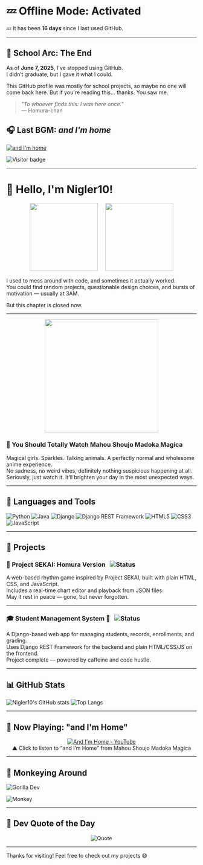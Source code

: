 # 💤 Offline Mode: Activated

<!-- DAYS_OFFLINE_START -->
💤 It has been **16 days** since I last used GitHub.
<!-- DAYS_OFFLINE_END -->

---

## 🫧 School Arc: The End

As of **June 7, 2025**, I've stopped using GitHub.  
I didn’t graduate, but I gave it what I could.

This GitHub profile was mostly for school projects, so maybe no one will come back here. But if you're reading this... thanks. You saw me.

> _"To whoever finds this: I was here once."_  
> — Homura-chan

## 🎧 Last BGM: *and I'm home*

[![and I'm home](https://img.shields.io/badge/and%20I'm%20home-playing-blue?logo=youtube)](https://youtu.be/QKouLYAOrDc?si=9s5nOibaip-7XOq0)

![Visitor badge](https://komarev.com/ghpvc/?username=Nigler10&label=Profile%20views&color=0e75b6&style=flat)


---

# 👋 Hello, I'm Nigler10!

<p align="center">
  <img src="https://media.tenor.com/Z_jHYKTiYFAAAAAM/kasane-teto.gif" width="180"/>
  &nbsp;&nbsp;&nbsp;
  <img src="https://media.tenor.com/Bef9g3H_63sAAAAM/pear-teto-teto-kasane.gif" width="180"/>
</p>

I used to mess around with code, and sometimes it actually worked.  
You could find random projects, questionable design choices, and bursts of motivation — usually at 3AM.

But this chapter is closed now.

---

<p align="center">
  <img src="https://i0.wp.com/img3.wikia.nocookie.net/__cb20131210214721/magical-girl-mahou-shoujo/images/e/ec/Madoka_Magica_wallpaper.jpg" width="300"/>
</p>

### 🎀 You Should Totally Watch Mahou Shoujo Madoka Magica

Magical girls. Sparkles. Talking animals. A perfectly normal and wholesome anime experience.  
No sadness, no weird vibes, definitely nothing suspicious happening at all.  
Seriously, just watch it. It’ll brighten your day in the most unexpected ways.

---

## 🔧 Languages and Tools
![Python](https://img.shields.io/badge/-Python-3776AB?style=flat-square&logo=python)
![Java](https://img.shields.io/badge/-Java-007396?style=flat-square&logo=java)
![Django](https://img.shields.io/badge/-Django-092E20?style=flat-square&logo=django)
![Django REST Framework](https://img.shields.io/badge/-DRF-white?style=flat-square&logo=python&logoColor=red)
![HTML5](https://img.shields.io/badge/-HTML5-E34F26?style=flat-square&logo=html5)
![CSS3](https://img.shields.io/badge/-CSS3-1572B6?style=flat-square&logo=css3)
![JavaScript](https://img.shields.io/badge/-JavaScript-F7DF1E?style=flat-square&logo=javascript)

---

## 🧩 Projects

### 🎵 Project SEKAI: Homura Version &nbsp; ![Status](https://img.shields.io/badge/Status-Cancelled-red?style=flat-square)
A web-based rhythm game inspired by Project SEKAI, built with plain HTML, CSS, and JavaScript.  
Includes a real-time chart editor and playback from JSON files.  
May it rest in peace — gone, but never forgotten.

---

### 🎓 Student Management System 🚀 &nbsp; ![Status](https://img.shields.io/badge/Status-Completed-brightgreen?style=flat-square)  
A Django-based web app for managing students, records, enrollments, and grading.  
Uses Django REST Framework for the backend and plain HTML/CSS/JS on the frontend.  
Project complete — powered by caffeine and code hustle.  

---

## 📊 GitHub Stats
![Nigler10's GitHub stats](https://github-readme-stats.vercel.app/api?username=Nigler10&show_icons=true&theme=tokyonight)
![Top Langs](https://github-readme-stats.vercel.app/api/top-langs/?username=Nigler10&layout=compact&theme=tokyonight)

---

## 🎵 Now Playing: "and I'm Home"

<p align="center">
  <a href="https://youtu.be/QKouLYAOrDc?si=Yue-WprK7_mWv4AQ">
    <img src="https://img.youtube.com/vi/QKouLYAOrDc/0.jpg" alt="And I'm Home - YouTube">
  </a><br>
  ▲ Click to listen to “and I’m Home” from Mahou Shoujo Madoka Magica
</p>

---

## 🦍 Monkeying Around

![Gorilla Dev](https://img.shields.io/badge/Gorilla%20Dev%20😴-Exhausted-blueviolet?style=for-the-badge&logo=github)  

![Monkey](https://img.shields.io/badge/Monkey%20Mode-Off-lightgrey?style=flat-square&logo=monkey)

---

## 💬 Dev Quote of the Day

<p align="center">
  <img src="https://quotes-github-readme.vercel.app/api?type=horizontal&theme=dark" alt="Quote">
</p>

---

Thanks for visiting! Feel free to check out my projects 😄
